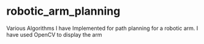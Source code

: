 # robotic_arm_planning
Various Algorithms I have Implemented for path planning for a robotic arm. I have used OpenCV to display the arm
